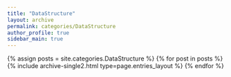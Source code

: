 ```yaml
---
title: "DataStructure"
layout: archive
permalink: categories/DataStructure
author_profile: true
sidebar_main: true
---
```



{% assign posts = site.categories.DataStructure %}
{% for post in posts %} {% include archive-single2.html type=page.entries_layout %} {% endfor %}
